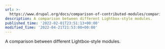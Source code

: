 ```yaml
---
url: >-
  https://www.drupal.org/docs/comparison-of-contributed-modules/comparison-of-lightbox-type-modules
description: A comparison between different Lightbox-style modules.
published_time: '2022-02-01T23:51:13+00:00'
modified_time: '2022-04-21T21:53:00+00:00'
---
```

A comparison between different Lightbox-style modules.
